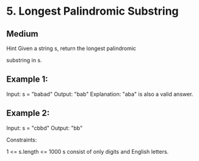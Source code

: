 # 5. Longest Palindromic Substring

## Medium

Hint
Given a string s, return the longest
palindromic

substring
in s.

## Example 1:

Input: s = "babad"
Output: "bab"
Explanation: "aba" is also a valid answer.

## Example 2:

Input: s = "cbbd"
Output: "bb"

Constraints:

1 <= s.length <= 1000
s consist of only digits and English letters.
